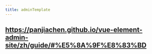 ```yaml
---
title: adminTemplate
---
```


## https://panjiachen.github.io/vue-element-admin-site/zh/guide/#%E5%8A%9F%E8%83%BD
##
